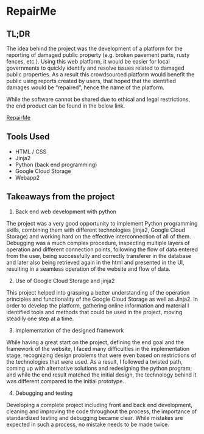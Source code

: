 # RepairMe

## TL;DR

The idea behind the project was the development of a platform for the reporting of damaged public property (e.g. broken pavement parts, rusty fences, etc.). Using this web platform, it would be easier for local governments to quickly identify and resolve issues related to damaged public properties. As a result this crowdsourced platform would benefit the public using reports created by users, that hoped that the identified damages would be “repaired”, hence the name of the platform.

While the software cannot be shared due to ethical and legal restrictions, the end product can be found in the below link.

[RepairMe](https://apad-pk8943-python.appspot.com/)

## Tools Used
- HTML / CSS
- Jinja2
- Python (back end programming)
- Google Cloud Storage
- Webapp2

## Takeaways from the project

1. Back end web development with python

The project was a very good opportunity to implement Python programming skills, combining them with different technologies (jinja2, Google Cloud Storage) and working hard on the effective interconnection of all of them. Debugging was a much complex procedure, inspecting multiple layers of operation and different connection points, following the flow of data entered from the user, being successfully and correctly transferer in the database and later also being retrieved again in the html and presented in the UI, resulting in a seamless operation of the website and flow of data.

2. Use of Google Cloud Storage and jinja2

This project helped into grasping a better understanding of the operation principles and functionality of the Google Cloud Storage as well as Jinja2. In order to develop the platform, gathering online information and material I identified tools and methods that could be used in the project, moving steadily one step at a time.

3. Implementation of the designed framework

While having a great start on the project, defining the end goal and the framework of the website, I faced many difficulties in the implementation stage, recognizing design problems that were even based on restrictions of the technologies that were used. As a result, I followed a twisted path, coming up with alternative solutions and redesigning the python program; and while the end result matched the initial design, the technology behind it was different compared to the initial prototype.

4. Debugging and testing

Developing a complete project including front and back end development, cleaning and improving the code throughout the process, the importance of standardized testing and debugging became clear. While mistakes are expected in such a process, no mistake needs to be made twice. 

